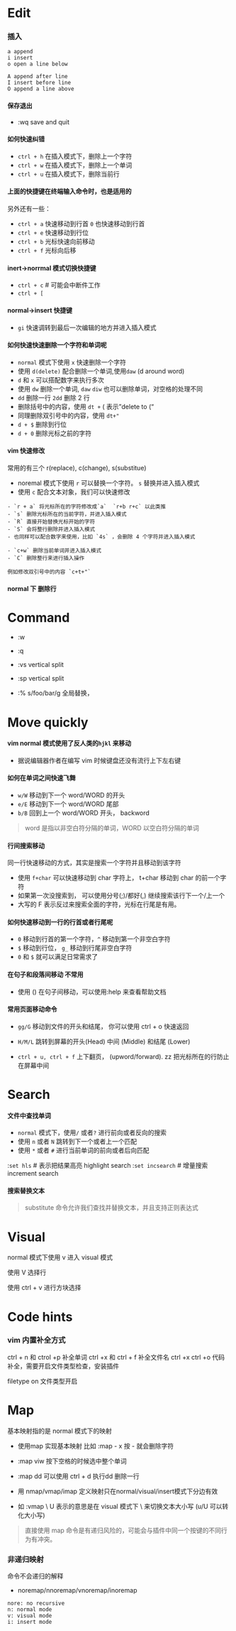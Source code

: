 # Edit
### 插入
```
a append
i insert
o open a line below

A append after line
I insert before line
O append a line above

```


#### 保存退出
- :wq save and quit

#### 如何快速纠错

- `ctrl + h` 在插入模式下，删除上一个字符
- `ctrl + w` 在插入模式下，删除上一个单词
- `ctrl + u` 在插入模式下，删除当前行

#### 上面的快捷键在终端输入命令时，也是适用的

另外还有一些：

- `ctrl + a` 快速移动到行首 `0` 也快速移动到行首
- `ctrl + e` 快速移动到行位
- `ctrl + b` 光标快速向前移动
- `ctrl + f` 光标向后移

#### inert->norrmal 模式切换快捷键

- `ctrl + c`  # 可能会中断件工作
- `ctrl + [`

#### normal->insert 快捷键

- `gi` 快速调转到最后一次编辑的地方并进入插入模式

#### 如何快速快速删除一个字符和单词呢

- `normal` 模式下使用 `x` 快速删除一个字符
- 使用 `d(delete)` 配合删除一个单词,使用`daw` (d around word)
- `d` 和 `x` 可以搭配数字来执行多次
- 使用 `dw` 删除一个单词, `daw`  `diw` 也可以删除单词，对空格的处理不同
- `dd` 删除一行 `2dd` 删除 2 行
- 删除括号中的内容，使用 `dt +` ( 表示”delete to (“
- 同理删除双引号中的内容，使用 `dt+"`
- `d + $` 删除到行位
- `d + 0` 删除光标之前的字符

#### vim 快速修改

常用的有三个 r(replace), c(change), s(substitue)

- noremal 模式下使用 `r` 可以替换一个字符。 `s` 替换并进入插入模式
- 使用 `c` 配合文本对象，我们可以快速修改

```
- `r + a` 将光标所在的字符修改成`a`  `r+b r+c` 以此类推
- `s` 删除光标所在的当前字符，并进入插入模式
- `R` 直接开始替换光标开始的字符
- `S` 会将整行删除并进入插入模式
- 也同样可以配合数字来使用，比如 `4s` ，会删除 4 个字符并进入插入模式

- `c+w` 删除当前单词并进入插入模式
- `C` 删除整行来进行插入操作

例如修改双引号中的内容 `c+t+"`

```
#### normal 下 删除行

# Command
- :w
- :q

- :vs vertical split
- :sp vertical split
- :% s/foo/bar/g 全局替换，

# Move quickly

#### vim normal 模式使用了反人类的`hjkl` 来移动

- 据说编辑器作者在编写 vim 时候键盘还没有流行上下左右键


#### 如何在单词之间快速飞舞

- `w/W` 移动到下一个 word/WORD 的开头
- `e/E` 移动到下一个 word/WORD 尾部
- `b/B` 回到上一个 word/WORD 开头， backword

> word 是指以非空白符分隔的单词，WORD 以空白符分隔的单词


#### 行间搜索移动

同一行快速移动的方式，其实是搜索一个字符并且移动到该字符

- 使用 `f+char` 可以快速移动到 char 字符上， t+char  移动到 char 的前一个字符
- 如果第一次没搜索到， 可以使用分号(;)/都好(,) 继续搜索该行下一个/上一个
- 大写的 F 表示反过来搜索全面的字符，光标在行尾是有用。


#### 如何快速移动到一行的行首或者行尾呢

- `0` 移动到行首的第一个字符，`^` 移动到第一个非空白字符
- `$`  移动到行位， `g_` 移动到行尾非空白字符
- `0` 和 `$` 就可以满足日常需求了

#### 在句子和段落间移动 不常用

- 使用 () 在句子间移动，可以使用:help 来查看帮助文档


#### 常用页面移动命令

- `gg/G` 移动到文件的开头和结尾， 你可以使用 ctrl + o 快速返回

- `H/M/L` 跳转到屏幕的开头(Head)  中间 (Middle) 和结尾 (Lower)

- `ctrl + u, ctrl + f` 上下翻页， (upword/forward). zz 把光标所在的行防止在屏幕中间

# Search
#### 文件中查找单词
- `normal` 模式下，使用`/` 或者`?` 进行前向或者反向的搜索
- 使用 `n` 或者 `N` 跳转到下一个或者上一个匹配
- 使用 `*` 或者 `#` 进行当前单词的前向或者后向匹配


:`set hls`  # 表示把结果高亮 highlight search
:`set incsearch` # 增量搜索 increment search

#### 搜索替换文本

> substitute 命令允许我们查找并替换文本，并且支持正则表达式

# Visual
normal 模式下使用 v 进入 visual 模式

使用 V 选择行

使用 ctrl + v 进行方块选择

# Code hints

### vim 内置补全方式

ctrl + n 和 ctrol +p 补全单词
ctrl +x 和 ctrl + f 补全文件名
ctrl +x  ctrl +o 代码补全，需要开启文件类型检查，安装插件


filetype on 文件类型开启

# Map 
基本映射指的是 normal 模式下的映射

- 使用map 实现基本映射 比如 :map - x   按 - 就会删除字符
- :map <space> viw  按下空格的时候选中整个单词
- :map <c-d> dd 可以使用 ctrl + d 执行dd 删除一行

- 用 nmap/vmap/imap 定义映射只在normal/visual/insert模式下分边有效
- 如 :vmap \ U 表示的意思是在 visual 模式下 \ 来切换文本大小写 (u/U 可以转化大小写)
> 直接使用 map 命令是有递归风险的，可能会与插件中同一个按键的不同行为有冲突。

### 非递归映射
   命令不会递归的解释

- noremap/nnoremap/vnoremap/inoremap
```
nore: no recursive
n: normal mode
v: visual mode
i: insert mode
```
```
